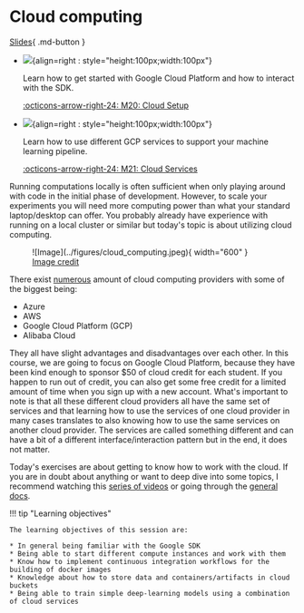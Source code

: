 # Cloud computing

[Slides](../slides/CloudIntro.pdf){ .md-button }

<div class="grid cards" markdown>

- ![](../figures/icons/gcp.png){align=right : style="height:100px;width:100px"}

    Learn how to get started with Google Cloud Platform and how to interact with the SDK.

    [:octicons-arrow-right-24: M20: Cloud Setup](cloud_setup.md)

- ![](../figures/icons/gcp.png){align=right : style="height:100px;width:100px"}

    Learn how to use different GCP services to support your machine learning pipeline.

    [:octicons-arrow-right-24: M21: Cloud Services](using_the_cloud.md)

</div>

Running computations locally is often sufficient when only playing around with code in the initial phase of development.
However, to scale your experiments you will need more computing power than what your standard laptop/desktop can offer.
You probably already have experience with running on a local cluster or similar but today's topic is about utilizing
cloud computing.

<!-- markdownlint-disable -->
<figure markdown>
![Image](../figures/cloud_computing.jpeg){ width="600" }
<figcaption>
<a href="https://medium.com/data-science/how-to-start-a-data-science-project-using-google-cloud-platform-6618b7c6edd2"> Image credit </a>
</figcaption>
</figure>
<!-- markdownlint-restore -->

There exist [numerous](https://github.com/zszazi/Deep-learning-in-cloud) amount of cloud computing providers with some
of the biggest being:

- Azure
- AWS
- Google Cloud Platform (GCP)
- Alibaba Cloud

They all have slight advantages and disadvantages over each other. In this course, we are going to focus on Google
Cloud Platform, because they have been kind enough to sponsor $50 of cloud credit for each student. If you happen to run
out of credit, you can also get some free credit for a limited amount of time when you sign up with a new account.
What's important to note is that all these different cloud providers all have the same set of services and that learning
how to use the services of one cloud provider in many cases translates to also knowing how to use the same services on
another cloud provider. The services are called something different and can have a bit of a different
interface/interaction pattern but in the end, it does not matter.

Today's exercises are about getting to know how to work with the cloud. If you are in doubt about anything or want to
deep dive into some topics, I recommend watching this
[series of videos](https://www.youtube.com/watch?v=4D3X6Xl5c_Y&list=PLIivdWyY5sqKh1gDR0WpP9iIOY00IE0xL)
or going through the [general docs](https://cloud.google.com/docs).

!!! tip "Learning objectives"

    The learning objectives of this session are:

    * In general being familiar with the Google SDK
    * Being able to start different compute instances and work with them
    * Know how to implement continuous integration workflows for the building of docker images
    * Knowledge about how to store data and containers/artifacts in cloud buckets
    * Being able to train simple deep-learning models using a combination of cloud services
